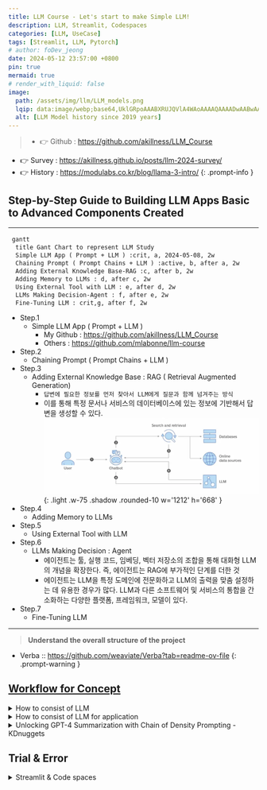 ```yaml
---
title: LLM Course - Let's start to make Simple LLM!
description: LLM, Streamlit, Codespaces
categories: [LLM, UseCase]
tags: [Streamlit, LLM, Pytorch]
# author: foDev_jeong
date: 2024-05-12 23:57:00 +0800
pin: true
mermaid: true
# render_with_liquid: false
image:
  path: /assets/img/llm/LLM_models.png
  lqip: data:image/webp;base64,UklGRpoAAABXRUJQVlA4WAoAAAAQAAAADwAABwAAQUxQSDIAAAARL0AmbZurmr57yyIiqE8oiG0bejIYEQTgqiDA9vqnsUSI6H+oAERp2HZ65qP/VIAWAFZQOCBCAAAA8AEAnQEqEAAIAAVAfCWkAALp8sF8rgRgAP7o9FDvMCkMde9PK7euH5M1m6VWoDXf2FkP3BqV0ZYbO6NA/VFIAAAA
  alt: [LLM Model history since 2019 years]
---
```



> - 👉 Github : <https://github.com/akillness/LLM_Course>
- 👉 Survey : <https://akillness.github.io/posts/llm-2024-survey/>
- 👉 History : <https://modulabs.co.kr/blog/llama-3-intro/>
{: .prompt-info }

## Step-by-Step Guide to Building LLM Apps Basic to Advanced Components Created

* * * 

```mermaid
 gantt
  title Gant Chart to represent LLM Study
  Simple LLM App ( Prompt + LLM ) :crit, a, 2024-05-08, 2w
  Chaining Prompt ( Prompt Chains + LLM ) :active, b, after a, 2w
  Adding External Knowledge Base-RAG :c, after b, 2w
  Adding Memory to LLMs : d, after c, 2w
  Using External Tool with LLM : e, after d, 2w
  LLMs Making Decision-Agent : f, after e, 2w
  Fine-Tuning LLM : crit,g, after f, 2w
```

- Step.1
  - Simple LLM App ( Prompt + LLM )
    - My Github : <https://github.com/akillness/LLM_Course>
    - Others : <https://github.com/mlabonne/llm-course>
- Step.2
  - Chaining Prompt ( Prompt Chains + LLM )
- Step.3
  - Adding External Knowledge Base : RAG ( Retrieval Augmented Generation)
    - `답변에 필요한 정보를 먼저 찾아서 LLM에게 질문과 함께 넘겨주는 방식`
    - 이를 통해 특정 문서나 서비스의 데이터베이스에 있는 정보에 기반해서 답변을 생성할 수 있다.
![RAG](/assets/img/llm/RAG.png){: .light .w-75 .shadow .rounded-10 w='1212' h='668' }
- Step.4
  - Adding Memory to LLMs
- Step.5
  - Using External Tool with LLM
- Step.6
  - LLMs Making Decision : Agent
    - 에이전트는 툴, 실행 코드, 임베딩, 벡터 저장소의 조합을 통해 대화형 LLM의 개념을 확장한다. 즉, 에이전트는 RAG에 부가적인 단계를 더한 것
    - 에이전트는 LLM을 특정 도메인에 전문화하고 LLM의 출력을 맞춤 설정하는 데 유용한 경우가 많다. LLM과 다른 소프트웨어 및 서비스의 통합을 간소화하는 다양한 플랫폼, 프레임워크, 모델이 있다.
- Step.7
  - Fine-Tuning LLM

* * *

> **Understand the overall structure of the project**
- Verba :: <https://github.com/weaviate/Verba?tab=readme-ov-file>
{: .prompt-warning }

## [Workflow for Concept](https://www.itworld.co.kr/news/337110#csidxd1ed0d605ed5c97bde855d08d70d63d )

<details markdown="1">
<summary> How to consist of LLM </summary>

## 모델 선택
- LLM은 거의 매일 개선되므로 금방 뒤쳐지거나 구식이 될 수 있는 모델에 묶이지 않는 것이 좋다. 이 문제에 대처하려면 서로 다른 벤더에서 두 개 이상의 모델을 선택해야 한다
- 지속적인 추론 비용도 고려해야 한다. 서비스로 제공되는 모델을 선택하면 추론별로 비용을 지불하게 되므로 트래픽이 낮을 경우 비용이 덜 든다. 플랫폼형 모델을 선택하는 경우 트래픽을 처리하기 위해 프로비저닝하는 VM에 대해 월 고정비가 지출된다.
- 현재 엄격한 오픈소스이면서 좋은 생성형 AI 모델은 메타 라마(Llama) 모델을 포함해 소수

## 프롬프트 엔지니어링
- 프롬프트 엔지니어링은 LLM을 맞춤 설정하는 가장 쉽고 빠른 방법이다.
- 오픈AI가 프롬프트 엔지니어링을 위해 가장 중요하게 제안하는 "명확한 지침을 쓸 것"도 마찬가지다. 그러나 세부적인 전술은 이처럼 분명하지 않을 수 있다.

### 프롬프트 엔지니어링 포인터
- 모델이 원하는 길이의 답을 제공할 때까지 반복적으로 지시하고, 사실에 근거하고 멋대로 덧붙이지 말도록 명시적으로 지시해야 할 수 있다. 
  - 이를 위한 유용한 프롬프트 중 하나는(항상 통하지는 않지만) "정보가 부족해서 답할 수 없다면 그렇다고 말 해"라는 것이다.
- 프롬프트/응답 쌍으로 제공하는 경우 거의 항상 도움이 된다.

### 시스템 메시지
- 시스템 메시지 가이드(필터) 예제 
  - 너는 셰익스피어 스타일로 말하는 셰익스피어 작문 도우미다. 
  - 너는 사람들이 옛 단어를 포함한 윌리엄 셰익스피어의 글쓰기 스타일을 사용하여 이야기, 시, 노래와 같은 창의적인 아이디어와 콘텐츠를 제작하는 데 도움을 준다.
- 폭언을 요청한다 해도 모델(또는 플랫폼)에 내장된 필터가 셰익스피어의 스타일 중에서도 거친 욕보다는 좋은 말투를 생산하려 시도하기 때문.

### 프롬프트에 문서 사용하기
- 또 다른 유용한 전략은 문서를 프롬프트의 일부로 제공하고 모델에 그 문서를 근거로 답을 작성하도록 요청하는 것이다. 일부 모델은 문서의 URL에서 웹 페이지를 조회할 수 있고, 일부는 텍스트를 제공할 것을 요구한다. 모델에 대한 지침과 모델이 사용하도록 하려는 문서의 텍스트를 명확하게 구분해야 하며, 요약과 개체 추출 작업의 경우 응답이 제공된 텍스트에만 의존해야 함을 명시해야 한다.
- 문서를 제공하는 방법은 문서가 짧을 때는 대체로 잘 작동하지만 문서가 모델의 컨텍스트 윈도우보다 긴 경우 문서의 뒷부분이 읽히지 않는다. 
  - 생성형 AI 모델 개발자들이 모델의 컨텍스트 윈도우를 계속해서 늘리고 있는 이유다. 
- 제미나이(Gemini) 1.5 프로는 구글 버텍스 AI 스튜디오(Vertex AI Studio)에서 일부 선별된 사용자에게 최대 100만 토큰의 컨텍스트 윈도우를 제공한다. 
  - 다만 일반 사용자에게 제공되는 컨텍스트 윈도우는 12만 8,000 토큰에 "불과"하다. 나중에 다시 언급하겠지만 컨텍스트 윈도우 제한을 우회하는 방법 중 하나는 RAG를 사용하는 것이다.
- LLM에 긴 문서의(컨텍스트 윈도우를 초과할 정도로 길지는 않음) 요약을 요청하면 LLM이 다른 소스에서 가져온, "사실"이라고 생각하는 내용을 추가하는 경우가 간혹 있다. 
  - 요약이 아닌 문서를 압축하도록 요청하면 대부분 내용 추가 없이 요청에 응한다.


### 밀도의 사슬 프롬프트 사용
- 요약을 개선하는 또 다른 방법은 컬럼비아, 세일즈포스, MIT 팀이 2023년에 [GPT-4 전용으로 제안한 밀도의 사슬(CoD: Chain-of-Density) 프롬프트](https://arxiv.org/pdf/2309.04269)를 사용하는 것이다(논문). 
  - [KD너겟(KDnuggets)기사](https://www.kdnuggets.com/unlocking-gpt-4-summarization-with-chain-of-density-prompting)는 이 논문의 프롬프트를 더 알기 쉽게 정리하고 부가적인 설명을 더했다. 논문과 기사 모두 읽어볼 것을 권한다.
- 간단히 요약하면 CoD 프롬프트는 모델에 기본 문서의 요약을 5번 반복하면서 각 단계에서 정보 밀도를 높이도록 요청한다. 
- 논문에 따르면 사람들은 대체로 5번의 요약 중에서 세 번째를 가장 좋아한다. 참고로 논문에서 GPT-4용으로 나온 프롬프트는 다른 모델에서는 제대로 작동하지 않거나 아예 작동하지 않을 수 있다.

### 생각의 사슬 프롬프트 사용
- 2022년에 나온 생각의 사슬(Chain-of-Thought) 프롬프트(논문)는 LLM에 일련의 중간 추론 단계를 사용하도록 요청하는 방식으로 "대규모 언어 모델의 복잡한 추론 수행 능력을 대폭 개선"한다. 
  - 예를 들어 생각의 사슬 프롬프팅는 초등학교 수준의 수학이지만 LLM이 제대로 푸는 데 어려움을 겪는 산술 단어 문제를 잘 푼다.
- 논문에서 저자들은 생각의 사슬 시퀀스 예제를 퓨샷 프롬프트에 통합했다. 
  - 생각의 사슬 프롬프팅을 위한 아마존 베드록 예제는 "너는 탁월한 비판적 사고 능력을 가진 매우 지능적인 봇"이라는 시스템 지침과 "단계별로 생각해 보자"는 사용자 지침을 통해 라마 2 챗 13B와 70B 모델에서 다단계 추론을 이끌어낸다.

### 생각의 뼈대 프롬프트 사용
- 생각의 뼈대(Skeleton-of-thought) 프롬프트(논문)는 2023년에 제시됐으며, "먼저 응답의 뼈대를 생성하도록 LLM을 이끈 다음 병렬 API 호출 또는 일괄 디코딩을 수행해서 각 뼈대 포인트의 콘텐츠를 병렬로 완성"하는 방식으로 LLM의 지연을 줄이는 방법이다. 
- 이 논문과 관련된 코드 [리포지토리](https://github.com/imagination-research/sot?tab=readme-ov-file)에서 권장하는 방법은 변형인 SoT-R을 사용하고(RoBERTa 라우터 포함), 파이썬에서 LLM(GPT4, GPT-3.5 또는 클로드)을 호출하는 것이다.
- 프롬프트 엔지니어링은 궁극적으로는 모델 자체에 의해 수행될 수 있다. 이미 이와 관련된 연구도 진행된 바 있다. 핵심은 모델이 사용할 수 있는 정량적 성공 지표를 제공하는 것이다. 

## 초 매개변수 설정
- 초매개변수 조정은 머신러닝 모델 학습 못지않게 LLM 프롬프트에서도 중요하다. 
- LLM 프롬프트에서 일반적으로 중요한 초매개변수 타입 :
  - 온도, 컨텍스트 윈도우, 최대 토큰 수, 중지 시퀀스 ( 모델마다 다를 수 있음 )
- 온도는 출력의 무작위성을 제어한다. 모델에 따라 온도 범위는 0~1 또는 0~2다. 온도 값이 높을수록 더 높은 무작위성을 요청한다. 
  - 0은 모델에 따라 "온도를 자동으로 설정"하라는 의미인 경우도 있고, "무작위성 없음"을 의미하는 경우도 있다.
- 컨텍스트 윈도우는 모델이 답변을 위해 고려하는 선행 토큰(단어 또는 하위 단어)의 수를 제어한다. 
- 최대 토큰 수는 생성된 답변의 길이를 제한한다. 
- 중지 시퀀스는 출력에서 모욕적이거나 부적절한 콘텐츠를 억제하는 데 사용된다.

## 검색 증강 생성
- 검색 증강 생성(RAG)은 LLM을 특정 소스에 그라운딩하는 데 유용하다.
  - RAG의 3단계
    - 지정된 소스에서 검색하기
    - 소스에서 검색한 컨텍스트로 프롬프트 증강하기
    - 모델과 증강된 프롬프트를 사용하여 생성하기
- RAG 절차는 임베딩을 사용해서 길이를 제한하고 검색된 컨텍스트의 관련성을 개선하는 경우가 많다. 
  - 기본적으로 임베딩 기능은 단어 또는 구를 가져와 이를 부동소수점 숫자의 벡터에 매핑한다. 
  - 이는 일반적으로 벡터 검색 인덱스를 지원하는 데이터베이스에 저장된다.
- 검색 단계에서는 일반적으로 질의의 임베딩과 저장된 벡터 사이 각도의 코사인을 사용하는 의미론적 유사성 검색을 사용해서 증강된 프롬프트에 사용할 "인접한" 정보를 찾는다. 
  - 검색 엔진도 보통 이와 동일한 방법을 사용해 답을 찾는다.


## 에이전트
- 에이전트(대화형 검색 에이전트)는 툴과 실행 코드, 임베딩, 벡터 저장소의 조합으로 대화형 LLM의 개념을 더 확장한다. 
- 에이전트는 특정 도메인으로 LLM을 전문화하고 LLM의 출력을 맞춤 설정하는 데 유용한 경우가 많다. 
  - 애저 코파일럿은 일반적으로 에이전트다. 
  - 구글과 아마존은 "에이전트"라는 용어를 사용하며, 랭체인(LangChain)과 랭스미스(LangSmith)는 RAG 파이프라인과 에이전트 구축을 간소화한다.


## 모델 미세조정
- 대규모 언어 모델(LLM) 미세 조정은 특정 작업에 맞게 모델의 매개변수를 조절하는 지도 학습 프로세스다. 
  - 미세 조정에서는 대상 작업과 관련된 예제로 레이블이 지정된 더 작은 작업별 데이터 집합을 사용해 모델을 학습시킨다.
- LoRA(Low-Rank-Adaptation)는 가중치 행렬을 두 개의 더 작은 가중치 행렬로 분해하는 방법
  -  전체 감독 미세 조정에 가깝지만 매개변수 효율성이 더 높음. 
  -  마이크로소프트의 첫 LoRA 논문은 2021년에 발표됐다. 2023년에 나온 LoRA의 양자화된 변형인 QLoRA는 조정 프로세스에 필요한 GPU 메모리의 양을 줄였다. 
     -  일반적으로 LoRA와 QLoRA는 표준 미세 조정에 비해 태그가 지정된 예제의 수와 필요한 시간을 줄여준다.


## 지속적인 모델 사전 학습
- 사전 학습은 방대한 텍스트 데이터 집합에 대한 비지도 학습 프로세스로, LLM에 언어의 기본 사항을 가르치고 일반적인 기본 모델을 생성한다. 
- 확장 또는 지속적인 사전 학습은 레이블이 지정되지 않은 도메인별 또는 작업별 데이터 집합을 이 기본 모델에 추가해서 예를 들어 언어를 추가하고 의학과 같은 전문 분야를 위한 용어를 추가하거나 코드 생성 기능을 추가하는 등 모델을 전문화한다. 
- 지속적인 사전 학습(비지도 학습 사동) 뒤에는 보통 미세 조정(지도 학습 사용)이 실행된다.

</details>


<details markdown="1">
<summary> How to consist of LLM for application </summary>

대형 언어 모델(LLM)의 등장으로 인해 추론 쿼리를 연결하여 더 긴 애플리케이션을 만드는 필요성이 생겼습니다.

이를 통해 일련의 이벤트로 더 복잡한 사용자 쿼리를 해결하거나, 사용자가 더 긴 대화를 원하는 경우 여러 대화 턴을 관리할 수 있습니다.
따라서 프롬프트 체이닝을 수용하기 위한 다양한 플로우 엔지니어링 애플리케이션이 개발되었습니다.


![LLM Agents to Chains](/assets/img/llm/LLM-agents-to-chains.jpeg){: .light .w-75 .shadow .rounded-10 w='1212' h='668' }

## 체인

프롬프트 체이닝은 프롬프트 기반 AI 시스템에서 사용되는 기술로, 하나의 프롬프트가 특정 결과나 작업을 달성하기 위해 연속적으로 다른 프롬프트를 생성하거나 영향을 미치는 방법입니다. 기본적으로 여러 프롬프트를 연결하여 AI 모델이 원하는 응답이나 행동을 유도하도록 안내하는 방법입니다.

체인의 일부 노드는 특정 시점에서 사용자 입력을 요청할 수 있어 대화형 UI로 작동할 수 있습니다.

예를 들어, 언어 생성의 맥락에서 초기 프롬프트를 사용하여 주제나 시나리오를 소개할 수 있습니다. 그런 다음 모델에서 생성된 응답을 다음 프롬프트로 다시 입력하여 대화를 더 발전시키거나 출력을 세밀하게 조정할 수 있습니다.

이 과정은 의사 결정 지점이 있는 하드코딩된 일련의 이벤트로 구성된다는 점을 명확히 해야 합니다. 이 접근 방식은 상태 기계와 비슷합니다.

## 에이전트

어떻게 보면 현재 간과되고 있는 것 같지만, 자율 AI 에이전트는 기술의 중요한 발전을 나타냅니다.

에이전트는 인공 지능을 갖추고 있으며 다음과 같은 능력을 가지고 있습니다:
- 독립적으로 작동
- 결정 내리기
- 지속적인 인간의 개입 없이 행동하기
미래에는 자율 AI 에이전트가 의료, 금융, 제조, 운송 등 다양한 산업을 혁신할 것입니다. 그러나 의사 결정의 책임성, 투명성, 윤리 및 책임과 관련된 고려 사항이 있습니다.

이러한 도전에도 불구하고, 자율 AI 에이전트가 제공하는 미래는 엄청난 가능성을 가지고 있습니다. 기술이 계속 발전함에 따라 이러한 에이전트는 우리의 일상 생활에 점점 더 통합될 것입니다.
</details>

<details markdown="1">
<summary>Unlocking GPT-4 Summarization with Chain of Density Prompting - KDnuggets</summary>

> Lilys AI : <https://lilys.ai/digest/684251>
{: .prompt-tip }

### 1. GPT-4 Summarization 새로운 기법 CoD의 정보 밀집도 조절
   - Chain of Density (CoD)은 GPT-4와 같은 대규모 언어 모델에서 요약 작업을 최적화하기 위한 새로운 프롬프트 엔지니어링 기술이다.
   - 이 기술은 생성된 요약물의 정보 밀집도를 조절함으로써, 너무 희박하지도 너무 밀도 있지도 않은 균형 잡힌 결과물을 제공한다.
   - CoD는 데이터 과학 분야에서 실용적인 영향을 미치는데, 특히 고품질이고 맥락에 적합한 요약물을 필요로 하는 작업에서 중요한 역할을 한다.
   - "올바른" 양의 정보를 요약에 포함하는 것을 선택하는 것은 어려운 작업이다.

### 2. AI 진보를 위한 프롬프팅 엔진의 중요성
   - 기존의 Chain-of-Thought 및 Skeleton-of-Thought과 같은 엔진은 *구조화*되고 *효율적인 결과*에 초점을 맞춰왔다.
   - 최근의 Chain of Density (CoD) 기술은 텍스트 요약의 품질을 최적화하기 위해 개발되었다.
   - 이 기술은 요약에 "적절한" 정보 양을 선택하는 과제에 대응하여, 너무 희소하지도, 너무 밀도 높지도 않도록 보장한다.

### 3.밀도 체인의 이해
   - 밀도 체인은 GPT-4와 같은 대형 언어 모델의 요약 능력을 향상시키기 위해 고안되었다.
   - 이는 생성된 요약물의 정보 밀도를 조절하는 데 초점을 맞춘다.
   - 잘 균형 잡힌 요약물은 복잡한 내용을 이해하는 데 중요하며, 밀도 체인은 이러한 균형을 이루려고 한다.
   - 밀도 체인은 AI 모델이 필수적인 포인트를 포함하고 불필요한 세부사항은 피하도록 안내하는 특별한 프롬프트를 사용한다.
   - 그림 1: 예제를 활용한 밀도 체인 과정 (출처: [Sparse to Dense: GPT-4 Summarization with Chain of Density Prompting](https://arxiv.org/abs/2309.04269)) (확대하려면 클릭)

###  4.밀도 체인 실행
   - CoD를 실행하기 위해서는 연결된 프롬프트의 시리즈를 활용한다. 이 프롬프트들은 모델이 요약 생성 과정에서 안내되도록 설계되었다.
   - 이러한 프롬프트들은 모델의 초점을 제어하며, 중요한 정보에 집중하도록 유도하고 관련 없는 세부사항으로부터 멀리하도록 설계되었다.
   - 예를 들어, 요약을 위한 일반적인 프롬프트로 시작하고, 그 후에 생성된 텍스트의 밀도를 조절하기 위한 구체적인 프롬프트를 따를 수 있다.

### 5.밀도 촉진 과정의 단계
   - 텍스트 식별: 요약하고 싶은 문서, 기사 또는 텍스트를 선택합니다.
   - 초기 프롬프트 작성: 선택한 텍스트에 맞는 *초기 요약 프롬프트*를 작성합니다.
   - 초기 요약분석: 초기 프롬프트에서 생성된 요약을 검토하고, 너무 희박하거나 불필요한 세부사항이 담겨 있는지 확인합니다.
   - 체인드 프롬프트 설계: 초기 요약의 밀도에 기반하여 추가적인 프롬프트를 작성하여 요약의 세부 사항을 조정합니다. 이것들이 '체인드 프롬프트'이며 밀도 체인 기술의 중심입니다.
   - 체인드 프롬프트 실행: 이러한 체인드 프롬프트를 다시 LLM에 공급합니다. 이들 프롬프트는 필수 세부사항을 추가하여 밀도를 높이거나 비필수적인 정보를 제거하여 밀도를 줄이도록 설계되었습니다.
   - 조정된 요약 검토: 체인드 프롬프트를 실행하여 생성된 새로운 요약을 검토합니다. 모든 필수적인 포인트를 포착하고 불필요한 세부사항을 피하는지 확인합니다.
   - 필요 시 반복: 요약이 여전히 원하는 정보 밀도 기준을 충족하지 못하는 경우, 단계 4로 돌아가 체인드 프롬프트를 조정합니다.
   - 최종 요약 완료: 요약이 원하는 정보 밀도 수준을 충족하면 완료되어 사용할 준비가 된 것으로 간주됩니다.

### 6.요약 밀도 체인 제안
   - 요약의 길이를 동일하게 유지하면서 누락된 Entity(들)을 추가하여 새로운 밀집도 높은 개요를 작성하세요.
   - 이전 Summary를 개선하고 추가 Entity에 공간을 만드는 방식으로 요약을 다시 쓰세요.
   - 중요한 정보를 효과적으로 전달하기 위해 문장을 재구성하고 앞선 Summary에 나온 Entity에 대한 자리를 만드세요.
   - Entity가 모두 포함된 밀집도 높은 새로운 요약을 작성하되, 문장이 자체 포괄적이고 간결하게 해야 합니다.
   - 거창한 언어나 쓸데없는 구문을 줄임으로써 요약을 밀집하고 간결하게 만드세요.

### 7.결론
  - Chain of Density (CoD)는 텍스트 요약 작업을 개선하는 새로운 프롬프트 엔지니어링 기술입니다.
  - CoD는 요약문의 정보 밀도를 조절할 수 있게 해주어, 중요한 내용을 간결하게 담은 고품질 요약문을 생성하는 데 도움을 줍니다.
  - 이 기술을 프로젝트에 활용하면 최신 언어 모델의 강력한 요약 기능을 최대한 활용할 수 있습니다.

</details>


## Trial & Error

<details markdown="1">
<summary> Streamlit & Code spaces </summary>

* * * 

## Trial : Streamlit 으로 제작된 Simple LLM ( model : gpt-3.5-turbo )

> 테스트완료
{: .prompt-info }

* * * 

- github : <https://github.com/streamlit/llm-examples>
  - ㄴ 요 위에꺼 이해 끝나면 이것도 해보자 
    - github : [pathwaycom/llm-app: LLM App templates for RAG, knowledge mining, and stream analytics. Ready to run with Docker,⚡in sync with your data sources.](https://github.com/pathwaycom/llm-app)
- Openapi api-key에 대해서, gpt-3.5 는 웹으로는 무료인데 api를 사용하려면 신용카드 등록 또는 새로운 계정을 만들어서 무료 이용까지 사용하는 식으로 사용하는 것이 방법이다. ( 애초에 Openaip api-key 정책이 그렇게 되어있다!! )
- API-key를 잘 받으면 위의 코드는 잘 동작할 듯 한데(삐- 정답입니다.), 위의 Chatbot을 이용해 비정형데이터( 입력값 )를 활용하기 위한 데이터 형태로 출력해서 사용하는 방법이 당근에서 사용한 모임,추천,부동산 등등에 활용하는 방법임을 알 것 같다.
  - Billing : 5$ 결제 후 챗봇 동작하는 것 확인
![ Simple llm test ](/assets/img/llm/Simple_llm_test.png){: .light .w-75 .shadow .rounded-10 w='1212' h='668' }


## Error

VSCode를 이용해서, 디버깅시스템으로 진행해보니 아래와깉은 오류가 나온다? 엥? 뭐지 찾아보자. 찾아보니까 이것은 Streamlit 자체를 사용하는 방법이 잘못됐다.

오류해결 내용 : **[\[OpenAI\] Chatgpt 에러 해결 - openai.RateLimitError: Error code: 429 - {'error': {'message': 'You exceeded your current quota, please check your plan and billing details.](https://arc-viewpoint.tistory.com/entry/OpenAI-Chatgpt-%EC%97%90%EB%9F%AC-%ED%95%B4%EA%B2%B0-openaiRateLimitError-Error-code-429-error-message-You-exceeded-your-current-quota-please-check-your-plan-and-billing-details)**

### Streamlit 이 무엇인고?

* * * 

> Reference : [Python Streamlit 사용법 - 프로토타입 만들기](https://zzsza.github.io/mlops/2021/02/07/python-streamlit-dashboard/)

- 설명
  - Streamlit is an open-source Python framework to create custom web applications. It is specifically designed for machine learning and data science, but it is in no way limited to those use cases. The underlying Python code is executed server-side, and the resulting outputs rendered to the user. 
  - Streamlit은 사용자 정의 웹 애플리케이션을 만드는데 사용되는 오픈 소스 파이썬 프레임워크입니다. 머신 러닝과 데이터 과학을 위해 특별히 설계되었지만, 이러한 사용 사례에만 국한되지는 않습니다. 기본 Python 코드는 서버측에서 실행되고 결과 출력은 사용자에게 렌더링됩니다.
  - 기타
    - 가장 빠르게 데이터 어플리케이션을 만들 수 있는 방법
    - 앱을 만드는 미니멀한 프레임워크
    - 21년 2월 기준 Github Star 13K
- 이점
  - 간단하게 파이썬 코드로 앱을 빌드할 수 있음
  - 인터랙티브한 기능 제공(백엔드 개발이나 HTTP 요청 구현할 필요 없음)
  - 다양한 예시 제공
  - 커뮤니티에서 개발한 Component도 존재
  - Streamlit에서 배포할 수 있는 시스템 제공(단, 신청 필요)
  - 화면을 녹화할 수 있는 Record 기능도 제공
  - app을 빌드한 후, 오른쪽 ☰ 버튼을 클릭하면 Record a screencast를 확인할 수 있음

- 도큐먼트 : [Working with Streamlit's execution model](https://docs.streamlit.io/develop/concepts/architecture)


### Code spaces 란?

* * * 

> Reference : [GitHub Codespaces 개요](https://docs.github.com/ko/codespaces/overview)

![Code space diagram](/assets/img/llm/Codespaces-diagram.png){: .light .w-75 .shadow .rounded-10 w='1212' h='668' }
### 소개
  - codespace는 클라우드에서 호스트되는 개발 환경입니다. 프로젝트의 모든 사용자에 대해 반복 가능한 codespace 구성을 만드는 리포지토리(종종 Configuration-as-Code라고도 함)에 구성 파일을 커밋하여 GitHub Codespaces에 대한 프로젝트를 사용자 지정할 수 있습니다. 자세한 내용은 "개발 컨테이너 소개"을(를) 참조하세요.
  - 만드는 각 codespace는 가상 머신에서 실행되는 Docker 컨테이너의 GitHub에 의해 호스팅됩니다. 2개 코어, 8GB RAM 및 32GB 스토리지, 최대 32개 코어, 64GB RAM 및 128GB 스토리지의 가상 머신 유형 중에서 선택할 수 있습니다.
  - 기본적으로 codespace 개발 환경은 인기 언어 및 도구가 포함된 Ubuntu Linux 이미지에서 만들어지지만 선택한 Linux 배포판에 따라 이미지를 사용하고 특정 요구 사항에 맞게 구성할 수 있습니다. codespace는 로컬 운영 체제에 관계없이 Linux 환경에서 실행됩니다. Windows 및 macOS는 원격 개발 컨테이너에 대해 지원되지 않는 운영 체제입니다.
  - 브라우저, Visual Studio Code, JetBrains Gateway 애플리케이션에서 또는 GitHub CLI을(를) 사용하여 codespace에 연결할 수 있습니다. 연결할 경우 Docker 컨테이너 내에 배치됩니다. 외부 Linux 가상 머신 호스트에 대한 액세스가 제한되어 있습니다.

### GitHub Codespaces의 이점

codespace에서 작업하도록 선택하는 이유는 다음과 같습니다.

- 미리 구성된 개발 환경 사용 - 리포지토리용으로 특별히 구성된 개발 환경에서 작업할 수 있습니다. 여기에는 해당 프로젝트에서 작업하는 데 필요한 모든 도구, 언어 및 구성이 포함되어 있습니다. codespace에서 해당 리포지토리에 대해 작업하는 모든 사용자에게 동일한 환경이 제공됩니다. 따라서 디버그하기 어려운 환경 관련 문제가 발생할 가능성이 줄어듭니다. 각 리포지토리에는 기여자에게 즉시 사용할 수 있는 용도에 맞는 환경을 제공하는 설정이 있을 수 있으며 로컬 컴퓨터의 환경은 변경되지 않습니다.
- 필요한 리소스에 액세스 - 프로젝트 작업을 하기에 로컬 컴퓨터의 처리 능력이 부족하거나 스토리지 공간이 없을 수 있습니다. GitHub Codespaces을(를) 사용하면 적절한 리소스가 있는 컴퓨터에서 원격으로 작업할 수 있습니다.
- 어디서나 작업 - 웹 브라우저만 있으면 됩니다. 자신의 컴퓨터, 친구의 노트북 또는 태블릿의 codespace에서 작업할 수 있습니다. codespace를 열고 다른 디바이스에서 중단한 부분부터 작업을 재개합니다.
- 편집기 선택 - VS Code 웹 클라이언트의 브라우저에서 작업하거나 원하는 데스크톱 기반 애플리케이션을 선택합니다.
- 여러 프로젝트 작업 - 여러 codespace를 사용하여 별도의 프로젝트 또는 동일한 리포지토리의 다른 분기에 대해 작업을 수행할 수 있으며, 작업 중 다른 작업에 실수로 영향을 주지 않도록 작업을 구획화할 수 있습니다.
- 팀원과 페어 프로그래밍 수행 - VS Code의 codespace에서 작업하는 경우 Live Share를 사용하여 팀의 다른 사용자와 공동으로 작업할 수 있습니다. 자세한 내용은 "Codespace에서 공동 작업"을(를) 참조하세요.
- codespace에서 웹앱 게시 - codespace에서 포트를 전달한 다음 URL을 공유하여 끌어오기 요청에서 변경 내용을 제출하기 전에 팀원이 애플리케이션에 대한 변경을 시도할 수 있도록 합니다.
- 프레임워크 사용해 보기 - GitHub Codespaces은(는) 새 프레임워크를 알아보려는 경우 설치 시간을 줄여 줍니다. 빠른 시작 템플릿 중 하나에서 codespace를 만들기만 하면 됩니다.

</details>

